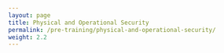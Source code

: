 ```yaml
---
layout: page
title: Physical and Operational Security
permalink: /pre-training/physical-and-operational-security/
weight: 2.2
---
```

